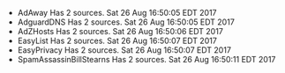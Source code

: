 * AdAway Has 2 sources. Sat 26 Aug 16:50:05 EDT 2017
* AdguardDNS Has 2 sources. Sat 26 Aug 16:50:05 EDT 2017
* AdZHosts Has 2 sources. Sat 26 Aug 16:50:06 EDT 2017
* EasyList Has 2 sources. Sat 26 Aug 16:50:07 EDT 2017
* EasyPrivacy Has 2 sources. Sat 26 Aug 16:50:07 EDT 2017
* SpamAssassinBillStearns Has 2 sources. Sat 26 Aug 16:50:11 EDT 2017
